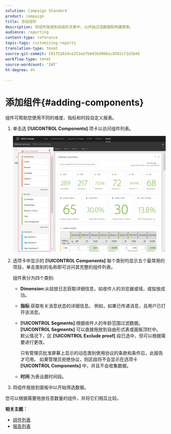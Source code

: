 ```yaml
---
solution: Campaign Standard
product: campaign
title: 添加组件
description: 将组件拖放到自由形式表中，以开始过滤数据和构建报表。
audience: reporting
content-type: reference
topic-tags: customizing-reports
translation-type: tm+mt
source-git-commit: 501f52624ce253eb7b0d36d908ac8502cf1d3b48
workflow-type: tm+mt
source-wordcount: '247'
ht-degree: 4%

---
```



# 添加组件{#adding-components}

组件可帮助您使用不同的维度、指标和时段自定义报表。

1. 单击选 **[!UICONTROL Components]** 项卡以访问组件列表。

   ![](assets/dynamic_report_components.png)

1. 选项卡中显示的 **[!UICONTROL Components]** 每个类别均显示五个最常用的项目，单击类别的名称即可访问其完整的组件列表。

   组件表分为四个类别:

   * **Dimension**:从投放日志获取详细信息，如收件人的浏览器或域，或投放成功。
   * **指标**:获取有关消息状态的详细信息。 例如，如果已传递消息，且用户已打开该消息。
   * **[!UICONTROL Segments]**:根据收件人的年龄范围过滤数据。 **[!UICONTROL Segments]** 可以直接拖放到自由形式表或面板顶栏中。 默认情况下，区 **[!UICONTROL Exclude proof]** 段已选中，但可以根据需要进行更改。

      只有管理员批准屏幕上显示的动态类别使用协议的条款和条件后，此报告才可用。 如果管理员拒绝协议，则区段将不会显示在选项卡 **[!UICONTROL Components]** 中，并且不会收集数据。

   * **时间**:为表设置时间段。

1. 将组件拖放到面板中以开始筛选数据。

您可以根据需要拖放任意数量的组件，并将它们相互比较。

**相关主题：**

* [组件列表](../../reporting/using/list-of-components-.md)
* [报告列表](../../reporting/using/defining-the-report-period.md)

